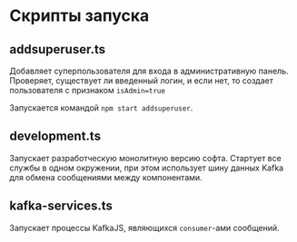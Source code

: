 # Скрипты запуска

## addsuperuser.ts

Добавляет суперпользователя для входа в административную панель.
Проверяет, существует ли введенный логин, и если нет, то создает пользователя с признаком
`isAdmin=true`

Запускается командой `npm start addsuperuser`.

## development.ts

Запускает разработческую монолитную версию софта. Стартует все службы в одном окружении,
при этом использует шину данных Kafka для обмена сообщениями между компонентами.

## kafka-services.ts

Запускает процессы KafkaJS, являющихся `consumer`-ами сообщений.
